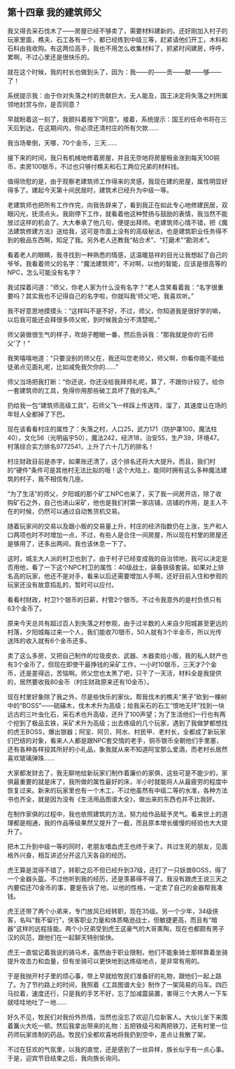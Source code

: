 ## 第十四章 我的建筑师父


我又得去采石伐木了——房屋已经不够卖了，需要材料建新的。还好刚加入村子的玩家里面，樵夫、石工各有一个，都已经练到中级三等，赶紧请他们开工，木料和石料由我收购。有这两位高手，我也不用怎么收集材料了，抓紧时间建房，呼呼，累啊，不过心里还是很快乐的。

就在这个时候，我的村长也做到头了，因为：我——的——贡——献——够——了！

系统提示我：由于你对失落之村的贡献巨大，无人能及，国王决定将失落之村所属领地封赏与你，是否同意？

早就盼着这一刻了，我颤抖着按下“同意”。接着，系统提示：国王的任命书将在三天后到达，在这期间内，你必须还清村庄的所有欠款……

我当场晕倒，天哪，70个金币，三天……

接下来的时间，我只有机械地修着房屋，并且无奈地将房屋租金涨到每天100铜币，卖房100银币，不过也只够付樵夫和石工两位兄弟的材料钱。

值得欣慰的是，由于观察老建筑师工作得来的灵感，我现在建的房屋，属性明显好得多了。建起今天第十间民居时，建筑术已经升为中级一等。

老建筑师也把所有工作作完，向我告辞来了，看到我正在如此专心地修建民居，双眼闪光，抚须点头。我刚停下工作，就看着他这种赞扬与鼓励的表情，我当然不能放过这样的机会了。大大奉承了他几句，便提出拜师。老建筑师心情不错，把《魔法建筑修建方法》送给我，这可是市面上没有的高级秘法，也是建筑职业任务得不到的极品东西啊，知足了我。另外老人还教我“粘合术”、“打磨术”“勘测术”。

看着老人的眼睛，我寻找到一种熟悉的情感，这温暖慈祥的目光让我想起了自己的爷爷。我看着师父的名字：“魔法建筑师”，不对啊，以他的智能，应该是很高等的NPC，怎么可能没有名字？

我试探着问道：“师父，你老人家为什么没有名字？”老人含笑看着我：“名字很重要吗？其实我也不记得自己的名字啦，你就叫我‘师父’吧，我喜欢听。”

我不好意思地摸摸头：“这样叫不是不好，不过，师父，你知道我是很好学的嘛，以后我可能还会拜很多师父呢，到时候我会分不清楚呢。”

师父装做很生气的样子，吹胡子瞪眼一番，然后告诉我：“那我就是你的‘石师父’了！”

我笑嘻嘻地道：“只要没别的师父在，我还叫您老师父，师父啊，你看你能不能给徒弟点见面礼呢，比如减免我欠你的……”

师父当场把我打断：“你还说，你还没给我拜师礼呢，算了，不跟你计较了。给你一套建筑师的工具，免得你用那些破工具坏了我的名声。”

扔给我一包“建筑师高级工具”，石师父飞一样踩上传送阵，溜了，其速度让在场的年轻人全都掉了下巴。

现在该看看村庄的属性了：失落之村，人口25，武力171（防护罩100，魔法柱40），文化56（光明庙宇50），魔法242，经济18，治安55，生产39，环境47。村落综合实力排名9772541，上升了六十几万的排名！

村庄财政目前是赤字，如果账还清了，这个排名还将大大提升。而且，我们村的“硬件”条件可是其他村无法比拟的哦！这个大陆上，能同时拥有这么多种魔法建筑的村子，我不相信有几座。

“为了生活”的师父，夕阳城的那个矿工NPC也来了，买了我一间房开店，除了收购矿石之外，自己也进山采矿，他也是我们村第一家店铺，店铺的作用，是主人不在的时候，仍然可以通过自动售货机交易。

随着玩家间的交易以及跟小贩的交易量上升，村庄的经济指数仍在上涨，生产和人口两项也时不时增加一点，不过，有些人是合住一间房屋，所以现在村里的房屋还是够用了，还多出两间，我也该休息一下了。

这时，城主大人派的村卫也到了。由于村子已经变成我的自治领地，我可以决定是否用他，看了一下这个NPC村卫的属性：40级战士，装备铁级套装。如果对上排名高的玩家，他还不是对手，看来以后还需要增加人手啊，还好目前入住和参观的玩家还没有故意捣乱的，暂时可以应付。

看看村财政，村卫1个银币的日薪，村管2个银币。不过令我意外的是村负债只有63个金币了。

原来今天总共有超过百人到失落之村参观，由于过半数的人来自夕阳城甚至更远的村落，夕阳城每过来一个人，我们能收70银币，50人就有3个半金币，所以光传送阵的收入就有6个金币还多。

卖了这么多房，又把自己制作的垃圾皮衣、武器、木器卖给小贩，我的私人财产也有3个金币了，但现在即使干最挣钱的采矿工作，一小时10银币，三天才7个金币，还是差得远，苦恼啊。师父您也太黑了吧，只干了一天活，材料全是我提供的，居然要收我80金币（村庄财政原来还有10金币）。

现在村里好象除了我之外，尽是些快乐的家伙。帮我伐木的樵夫“黑子”砍到一棵树中的“BOSS”——硫磺木，伐木术升为高级；给我采石的石工“恨地无环”找到一块远古的三叶虫化石，采石术也升高级，还升了100声望；为了生活他们一行也有两个挖到了极品玄铁，采矿术升为高级；出去练级的几个玩家，遇到了我做梦都想找的虎王BOSS，爆出银器；阿宝、阿贝、阿水、村民甲、老村长，全都成了新玩家们巴结的对象，看来人人都是跟NPC套交情的老手，铜币银币全朝他们手里塞，还有各种各样投其所好的小礼品，象我就从来不知道阿宝那么爱酒，而老村长居然喜欢玻璃弹珠……

大家都发财去了，我无聊地给新玩家们制作着廉价的家俱，这些可是不能少的，家俱最重要的就是床了，我所做的属性最好的床，半小时就能将人从最疲劳的程度中恢复过来。新来的玩家里也有一个木工，不过他虽然有中级二等的水准，各种方法书也齐全，就是因为没有《生活用品图谱大全》，做出来的东西也并不比我好。

在制作家俱的过程中，我也依照建筑的方法，努力给作品赋予灵气。看来世上的道理都是相通，我的作品等级果然又提升了一截，而且原本增长缓慢的经验也大大提升了。

把木工升到中级一等的同时，老朋友嗜血虎王也终于来了。共过生死的朋友，见面格外兴奋，相互讲述分开这几天各自的经历。

虎王算是混得不错了，转职之后不但已经升到37级，还打了一只妖兽BOSS，得了一个金器头盔。不过他听到我的经历，还是羡慕得不得了。我没有跟虎王说三天之内要偿还70金币的事，要是告诉了他，以他的性格，一定卖了自己的金器帮我凑钱。

虎王还带了两个小弟来，专门放风已经转职，现在35级。另一个少年，34级侠客，名叫“我不留行”，侠客职业力量和体质略逊战士，但敏捷更高，而且有“暗器”这样的远程技能。两个小兄弟受到虎王这豪气的大哥熏陶，现在也都颇有男子汉的风范，跟他们在一起聊天特别愉快。

虎王一直惦记着我说的骑马术，虽然由于职业限制，他们不能象骑士那样靠着坐骑提升攻击力和血量，但有坐骑可以更快地到达练级地点，是非常有用的。

于是我抛开村子里的烦心事，带上早就给牧民们准备好的礼物，跟他们一起上路了。为了节约路上的时间，我照着《工具图谱大全》制作了一架简易的马车。四匹马拉着，速度还行，只是我的手艺不好，忘了加减震装置，害得三个大男人一下车就哇哇地吐了一地……

好久不见，牧民们对我份外热情，当然也没忘了欢迎几位新客人。大伙儿坐下来围着篝火大吃一顿。然后我拿出带来的礼物：五把铁级弓和两把铁刀，还有村里一位药师玩家炼制的药品。牧民们全都欢喜地将我扔到空中，差点让我散了架。

不过在狂欢的气氛里，以我的直觉，还是感到了一丝异样，族长似乎有一点心事。于是，迎宾节目结束之后，我向族长询问。





